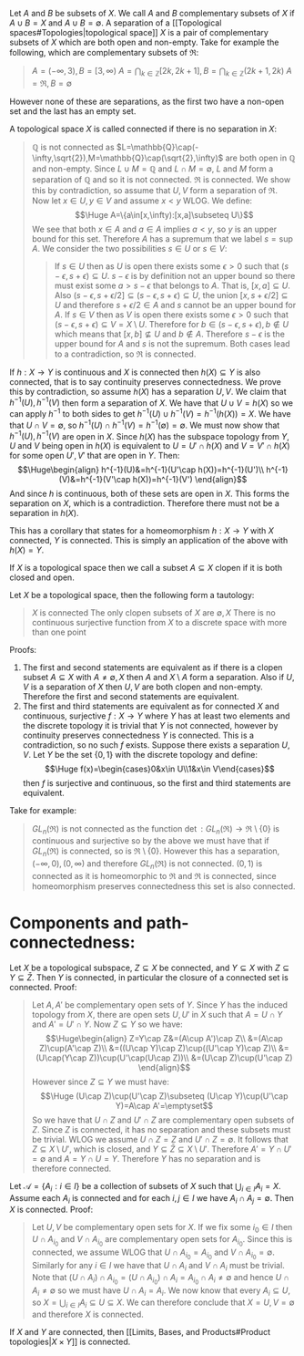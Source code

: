 
Let $A$ and $B$ be subsets of $X$. We call $A$ and $B$ complementary subsets of $X$ if $A\cup B=X$ and $A\cup B=\emptyset$. A separation of a [[Topological spaces#Topologies|topological space]] $X$ is a pair of complementary subsets of $X$ which are both open and non-empty. Take for example the following, which are complementary subsets of $\Re$:
> $A=(-\infty,3), B=[3,\infty)$
> $A=\bigcap_{k\in\mathbb{Z}}[2k,2k+1],B=\bigcap_{k\in\mathbb{Z}}(2k+1,2k)$
> $A=\Re,B=\emptyset$

However none of these are separations, as the first two have a non-open set and the last has an empty set.

A topological space $X$ is called connected if there is no separation in $X$:
> $\mathbb{Q}$ is not connected as $L=\mathbb{Q}\cap(-\infty,\sqrt{2}),M=\mathbb{Q}\cap(\sqrt{2},\infty)$ are both open in $\mathbb{Q}$ and non-empty. Since $L\cup M=\mathbb{Q}$ and $L\cap M=\emptyset$, $L$ and $M$ form a separation of $\mathbb{Q}$ and so it is not connected.
> $\Re$ is connected. We show this by contradiction, so assume that $U,V$ form a separation of $\Re$. Now let $x\in U,y\in V$ and assume $x<y$ WLOG. We define:$$\Huge A=\{a\in[x,\infty):[x,a]\subseteq U\}$$We see that both $x\in A$ and $a\in A$ implies $a<y$, so $y$ is an upper bound for this set. Therefore $A$ has a supremum that we label $s=\sup A$. We consider the two possibilities $s\in U$ or $s\in V$:
> > If $s\in U$ then as $U$ is open there exists some $\epsilon>0$ such that $(s-\epsilon,s+\epsilon)\subseteq U$. $s-\epsilon$ is by definition not an upper bound so there must exist some $a>s-\epsilon$ that belongs to $A$. That is, $[x,a]\subseteq U$. Also $(s-\epsilon,s+\epsilon/2]\subseteq(s-\epsilon,s+\epsilon)\subseteq U$, the union $[x,s+\epsilon/2]\subseteq U$ and therefore $s+\epsilon/2\in A$ and $s$ cannot be an upper bound for $A$.
> > If $s\in V$ then as $V$ is open there exists some $\epsilon>0$ such that $(s-\epsilon,s+\epsilon)\subseteq V=X\setminus U$. Therefore for $b\in(s-\epsilon,s+\epsilon),b\notin U$ which means that $[x,b]\not\subseteq U$ and $b\notin A$. Therefore $s-\epsilon$ is the upper bound for $A$ and $s$ is not the supremum.
> Both cases lead to a contradiction, so $\Re$ is connected.


If $h:X\rightarrow Y$ is continuous and $X$ is connected then $h(X)\subseteq Y$ is also connected, that is to say continuity preserves connectedness. We prove this by contradiction, so assume $h(X)$ has a separation $U,V$. We claim that $h^{-1}(U),h^{-1}(V)$ then form a separation of $X$. We have that $U\cup V=h(X)$ so we can apply $h^{-1}$ to both sides to get $h^{-1}(U)\cup h^{-1}(V)=h^{-1}(h(X))=X$. We have that $U\cap V=\emptyset$, so $h^{-1}(U)\cap h^{-1}(V)=h^{-1}(\emptyset)=\emptyset$. We must now show that $h^{-1}(U),h^{-1}(V)$ are open in $X$. Since $h(X)$ has the subspace topology from $Y$, $U$ and $V$ being open in $h(X)$ is equivalent to $U=U'\cap h(X)$ and $V=V'\cap h(X)$ for some open $U',V'$ that are open in $Y$. Then:$$\Huge\begin{align}
h^{-1}(U)&=h^{-1}(U'\cap h(X))=h^{-1}(U')\\
h^{-1}(V)&=h^{-1}(V'\cap h(X))=h^{-1}(V')
	\end{align}$$And since $h$ is continuous, both of these sets are open in $X$. This forms the separation on $X$, which is a contradiction. Therefore there must not be a separation in $h(X)$.

This has a corollary that states for a homeomorphism $h:X\rightarrow Y$ with $X$ connected, $Y$ is connected. This is simply an application of the above with $h(X)=Y$.

If $X$ is a topological space then we call a subset $A\subseteq X$ clopen if it is both closed and open.

Let $X$ be a topological space, then the following form a tautology:
> $X$ is connected
> The only clopen subsets of $X$ are $\emptyset, X$
> There is no continuous surjective function from $X$ to a discrete space with more than one point

Proofs:
1. The first and second statements are equivalent as if there is a clopen subset $A\subseteq X$ with $A\neq\emptyset,X$ then $A$ and $X\setminus A$ form a separation. Also if $U,V$ is a separation of $X$ then $U,V$ are both clopen and non-empty. Therefore the first and second statements are equivalent.
2. The first and third statements are equivalent as for connected $X$ and continuous, surjective $f:X\rightarrow Y$ where $Y$ has at least two elements and the discrete topology it is trivial that $Y$ is not connected, however by continuity preserves connectedness $Y$ is connected. This is a contradiction, so no such $f$ exists. Suppose there exists a separation $U,V$. Let $Y$ be the set $\{0,1\}$ with the discrete topology and define:$$\Huge f(x)=\begin{cases}0&x\in U\\1&x\in V\end{cases}$$then $f$ is surjective and continuous, so the first and third statements are equivalent.

Take for example:
>$GL_n(\Re)$ is not connected as the function $\det:GL_n(\Re)\rightarrow\Re\setminus\{0\}$ is continuous and surjective so by the above we must have that if $GL_n(\Re)$ is connected, so is $\Re\setminus\{0\}$. However this has a separation, $(-\infty,0),(0,\infty)$ and therefore $GL_n(\Re)$ is not connected.
>$(0,1)$ is connected as it is homeomorphic to $\Re$ and $\Re$ is connected, since homeomorphism preserves connectedness this set is also connected.

# Components and path-connectedness:

Let $X$ be a topological subspace, $Z\subseteq X$ be connected, and $Y\subseteq X$ with $Z\subseteq Y\subseteq\bar Z$. Then $Y$ is connected, in particular the closure of a connected set is connected. Proof:
> Let $A,A'$ be complementary open sets of $Y$. Since $Y$ has the induced topology from $X$, there are open sets $U,U'$ in $X$ such that $A=U\cap Y$ and $A'=U'\cap Y$. Now $Z\subseteq Y$ so we have:$$\Huge\begin{align}
Z=Y\cap Z&=(A\cup A')\cap Z\\
&=(A\cap Z)\cup(A'\cap Z)\\
&=((U\cap Y)\cap Z)\cup((U'\cap Y)\cap Z)\\
&=(U\cap(Y\cap Z))\cup(U'\cap(U\cap Z))\\
&=(U\cap Z)\cup(U'\cap Z)
\end{align}$$However since $Z\subseteq Y$ we must have:$$\Huge (U\cap Z)\cup(U'\cap Z)\subseteq (U\cap Y)\cup(U'\cap Y)=A\cap A'=\emptyset$$So we have that $U\cap Z$ and $U'\cap Z$ are complementary open subsets of $Z$. Since $Z$ is connected, it has no separation and these subsets must be trivial. WLOG we assume $U\cap Z=Z$ and $U'\cap Z=\emptyset$. It follows that $Z\subseteq X\setminus U'$, which is closed, and $Y\subseteq \bar Z\subseteq X\setminus U'$. Therefore $A'=Y\cap U'=\emptyset$ and $A=Y\cap U=Y$. Therefore $Y$ has no separation and is therefore connected.

Let $\mathcal{A}=\{A_i:i\in I\}$ be a collection of subsets of $X$ such that $\bigcup_{i\in I}A_i=X$. Assume each $A_i$ is connected and for each $i,j\in I$ we have $A_i\cap A_j=\emptyset$. Then $X$ is connected. Proof:
 > Let $U,V$ be complementary open sets for $X$. If we fix some $i_0\in I$ then $U\cap A_{i_0}$ and $V\cap A_{i_0}$ are complementary open sets for $A_{i_0}$. Since this is connected, we assume WLOG that $U\cap A_{i_0}=A_{i_0}$ and $V\cap A_{i_0}=\emptyset$. Similarly for any $i\in I$ we have that $U\cap A_i$ and $V\cap A_i$ must be trivial. Note that $(U\cap A_i)\cap A_{i_0}=(U\cap A_{i_0})\cap A_i=A_{i_0}\cap A_i\neq\emptyset$ and hence $U\cap A_i\neq\emptyset$ so we must have $U\cap A_i=A_i$. We now know that every $A_i\subseteq U$, so $X=\bigcup_{i\in I}A_i\subseteq U\subseteq X$. We can therefore conclude that $X=U,V=\emptyset$ and therefore $X$ is connected.

If $X$ and $Y$ are connected, then [[Limits, Bases, and Products#Product topologies|$X\times Y$]] is connected.